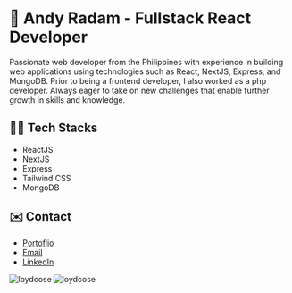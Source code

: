 # 👋 Andy Radam - Fullstack React Developer

Passionate web developer from the Philippines with experience in building web applications using technologies such as React, NextJS, Express, and MongoDB. Prior to being a frontend  developer, I also worked as a php developer. Always eager to take on new challenges that enable further growth in skills and knowledge.

## 👨‍💻 Tech Stacks

- ReactJS
- NextJS
- Express
- Tailwind CSS
- MongoDB

## ✉️ Contact

- [Portoflio](https://asrii.netlify.app/)
- [Email](mailto:asriidev@gmail.com)
- [LinkedIn](https://www.linkedin.com/in/loydcose/)


<img align="left" src="https://github-readme-stats.vercel.app/api?username=asriidev-gh&show_icons=true&locale=en" alt="loydcose" />
<img align="left" src="https://github-readme-streak-stats.herokuapp.com/?user=asriidev-gh&" alt="loydcose" />
